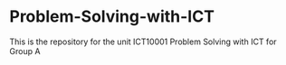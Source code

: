 # Problem-Solving-with-ICT
This is the repository for the unit ICT10001 Problem Solving with ICT for Group A
